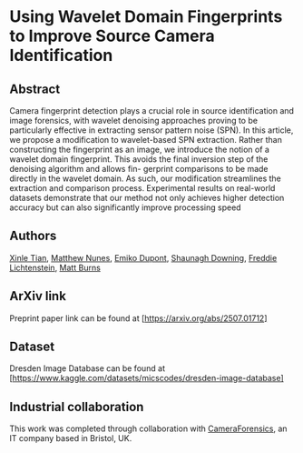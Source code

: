 # Using Wavelet Domain Fingerprints to Improve Source Camera Identification

## Abstract

Camera fingerprint detection plays a crucial role in source identification and
image forensics, with wavelet denoising approaches proving to be particularly
effective in extracting sensor pattern noise (SPN). In this article, we propose
a modification to wavelet-based SPN extraction. Rather than constructing the
fingerprint as an image, we introduce the notion of a wavelet domain fingerprint.
This avoids the final inversion step of the denoising algorithm and allows fin-
gerprint comparisons to be made directly in the wavelet domain. As such, our
modification streamlines the extraction and comparison process. Experimental
results on real-world datasets demonstrate that our method not only achieves
higher detection accuracy but can also significantly improve processing speed

## Authors

[Xinle Tian](https://xinlet.github.io/), [Matthew Nunes](https://people.bath.ac.uk/man54/homepage.html), [Emiko Dupont](https://researchportal.bath.ac.uk/en/persons/emiko-dupont/), 
[Shaunagh Downing](https://www.cameraforensics.com/about/shaunagh-downing/), [Freddie Lichtenstein](https://www.cameraforensics.com/about/fred-lichtenstein/), [Matt Burns](https://www.cameraforensics.com/about/matt-burns/)

## ArXiv link
Preprint paper link can be found at [https://arxiv.org/abs/2507.01712]<br />

## Dataset
Dresden Image Database can be found at [https://www.kaggle.com/datasets/micscodes/dresden-image-database]<br />

## Industrial collaboration
This work was completed through collaboration with [CameraForensics](https://www.cameraforensics.com/), an IT company based in Bristol, UK.
